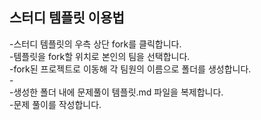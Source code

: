 ## 스터디 템플릿 이용법

-스터디 템플릿의 우측 상단 fork를 클릭합니다.<br>
-템플릿을 fork할 위치로 본인의 팀을 선택합니다.<br>
-fork된 프로젝트로 이동해 각 팀원의 이름으로 폴더를 생성합니다.<br>
-<br>
-생성한 폴더 내에 문제풀이 템플릿.md 파일을 복제합니다.<br>
-문제 풀이를 작성합니다.<br>